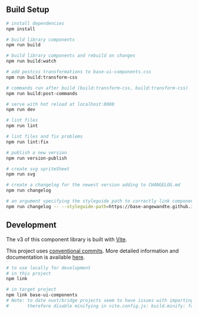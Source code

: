 ## Build Setup

``` bash
# install dependencies
npm install

# build library components
npm run build

# build library components and rebuild on changes
npm run build:watch

# add postcss transformations to base-ui-components.css
npm run build:transform-css

# commands run after build (build:transform-css, build:transform-css)
npm run build:post-commands

# serve with hot reload at localhost:8080
npm run dev

# lint files
npm run lint

# lint files and fix problems
npm run lint:fix

# publish a new version
npm run version-publish

# create svg spriteSheet
npm run svg

# create a changelog for the newest version adding to CHANGELOG.md
npm run changelog

# an argument specifying the styleguide path to correctly link components may be specified like so
npm run changelog -- --styleguide-path=https://base-angewandte.github.io/base-ui-components/
```

## Development

The v3 of this component library is built with [Vite](https://vitejs.dev).

This project uses [conventional commits](https://www.conventionalcommits.org/en/v1.0.0/). More detailed information and documentation is
available [here](https://basedev.uni-ak.ac.at/documentation/base/dev_guide.html#commit-guidelines).

```bash
# to use locally for development
# in this project
npm link

# in target project
npm link base-ui-components
# Note: to date nuxt/bridge projects seem to have issues with importing linked and minified modules -
#       therefore disable minifying in vite.config.js: build.minify: false
```
